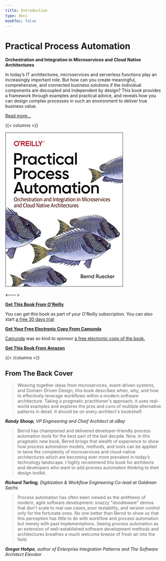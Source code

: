 ```yaml
---
title: Introduction
type: docs
bookToc: false
---
```


# Practical Process Automation

**Orchestration and Integration in Microservices and Cloud Native Architectures**

In today’s IT architectures, microservices and serverless functions play an increasingly important role. But how can you create meaningful, comprehensive, and connected business solutions if the individual components are decoupled and independent by design? This book provides a framework through examples and practical advice, and reveals how you can design complex processes in such an environment to deliver true business value.

[Read more...](/docs/content/)


{{< columns >}}

![Cover](/images/cover-big.jpg)

<--->


[**Get This Book From O'Reilly**](https://learning.oreilly.com/library/view/practical-process-automation/9781492061441/)

You can get this book as part of your O'Reilly subscription. You can also start [a free 30 days trial](https://learning.oreilly.com/get-learning/?code=PPAER20)

[**Get Your Free Electronic Copy From Camunda**](https://page.camunda.com/wp-practical-process-automation-book-digital-release?utm_medium=referral&utm_source=processautomationbook)

[Camunda](https://camunda.com/) was so kind to sponsor [a free electronic copy of the book.](https://page.camunda.com/wp-practical-process-automation-book-digital-release?utm_medium=referral&utm_source=processautomationbook)


[**Get This Book From Amazon**](https://www.amazon.com/Practical-Process-Automation-Orchestration-Microservices/dp/149206145X)



{{< /columns >}}



## From The Back Cover

> Weaving together ideas from microservices, event-driven systems, and Domain-Driven Design, this book describes when, why, and how to effectively leverage workflows within a modern software architecture. Taking a pragmatic practitioner's approach, it uses real-world examples and explores the pros and cons of multiple alternative patterns in detail. It should be on every architect's bookshelf.

***Randy Shoup**, VP Engineering and Chief Architect at eBay*

> Bernd has championed and delivered developer-friendly process automation tools for the best part of the last decade. Now, in this pragmatic new book, Bernd brings that wealth of experience to show how process automation models, methods, and tools can be applied to tame the complexity of microservices and cloud-native architectures which are becoming ever more prevalent in today’s technology landscape. I highly recommend this book for architects and developers who want to add process automation thinking to their design toolkit.
 
***Richard Tarling**, Digitization & Workflow Engineering Co-lead at Goldman Sachs*

> Process automation has often been viewed as the antithesis of modern, agile software development: snazzy "doodleware" demos that don't scale to real use cases, poor testability, and version control only for the fortunate ones. No one better than Bernd to show us that this perception has little to do with workflow and process automation but merely with past implementations. Seeing process automation as an extension of well-established software development methods and architectures breathes a much welcome breeze of fresh air into the field.

***Gregor Hohpe**, author of Enterprise Integration Patterns and The Software Architect Elevator*



